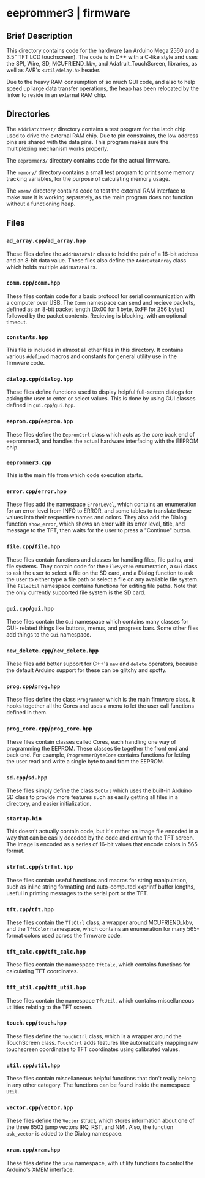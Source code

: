 # eeprommer3 | firmware

## Brief Description

This directory contains code for the hardware (an Arduino Mega 2560 and a 3.5"
TFT LCD touchscreen). The code is in C++ with a C-like style and uses the SPI,
Wire, SD, MCUFRIEND\_kbv, and Adafruit\_TouchScreen, libraries, as well as AVR's
`<util/delay.h>` header.

Due to the heavy RAM consumption of so much GUI code, and also to help speed up
large data transfer operations, the heap has been relocated by the linker to reside
in an external RAM chip.

## Directories

The `addrlatchtest/` directory contains a test program for the latch chip
used to drive the external RAM chip. Due to pin constraints, the low address
pins are shared with the data pins. This program makes sure the multiplexing
mechanism works properly.

The `eeprommer3/` directory contains code for the actual firmware.

The `memory/` directory contains a small test program to print some memory
tracking variables, for the purpose of calculating memory usage.

The `xmem/` directory contains code to test the external RAM interface to
make sure it is working separately, as the main program does not function
without a functioning heap.

## Files

### `ad_array.cpp`/`ad_array.hpp`

These files define the `AddrDataPair` class to hold the pair of a 16-bit
address and an 8-bit data value. These files also define the `AddrDataArray`
class which holds multiple `AddrDataPair`s.

### `comm.cpp`/`comm.hpp`

These files contain code for a basic protocol for serial communication with
a computer over USB. The `Comm` namespace can send and recieve packets, defined
as an 8-bit packet length (0x00 for 1 byte, 0xFF for 256 bytes) followed by the
packet contents. Recieving is blocking, with an optional timeout.

### `constants.hpp`

This file is included in almost all other files in this directory. It
contains various `#define`d macros and constants for general utility use in
the firmware code.

### `dialog.cpp`/`dialog.hpp`

These files define functions used to display helpful full-screen dialogs for
asking the user to enter or select values. This is done by using GUI classes
defined in `gui.cpp`/`gui.hpp`.

### `eeprom.cpp`/`eeprom.hpp`

These files define the `EepromCtrl` class which acts as the core back end of
eeprommer3, and handles the actual hardware interfacing with the EEPROM chip.

### `eeprommer3.cpp`

This is the main file from which code execution starts.

### `error.cpp`/`error.hpp`

These files add the namespace `ErrorLevel`, which contains an enumeration for
an error level from INFO to ERROR, and some tables to translate these values
into their respective names and colors. They also add the Dialog function
`show_error`, which shows an error with its error level, title, and message to
the TFT, then waits for the user to press a "Continue" button.

### `file.cpp`/`file.hpp`

These files contain functions and classes for handling files, file paths, and
file systems. They contain code for the `FileSystem` enumeration, a `Gui` class
to ask the user to select a file on the SD card, and a Dialog function to ask
the user to either type a file path or select a file on any available file
system. The `FileUtil` namespace contains functions for editing file paths.
Note that the only currently supported file system is the SD card.

### `gui.cpp`/`gui.hpp`

These files contain the `Gui` namespace which contains many classes for GUI-
related things like buttons, menus, and progress bars. Some other files add
things to the `Gui` namespace.

### `new_delete.cpp`/`new_delete.hpp`

These files add better support for C++'s `new` and `delete` operators, because
the default Arduino support for these can be glitchy and spotty.

### `prog.cpp`/`prog.hpp`

These files define the class `Programmer` which is the main firmware class. It
hooks together all the Cores and uses a menu to let the user call functions
defined in them.

### `prog_core.cpp`/`prog_core.hpp`

These files contain classes called Cores, each handling one way of programming
the EEPROM. These classes tie together the front end and back end. For example,
`ProgrammerByteCore` contains functions for letting the user read and write a
single byte to and from the EEPROM.

### `sd.cpp`/`sd.hpp`

These files simply define the class `SdCtrl` which uses the built-in Arduino SD
class to provide more features such as easily getting all files in a directory,
and easier initialization.

### `startup.bin`

This doesn't actually contain code, but it's rather an image file encoded in a
way that can be easily decoded by the code and drawn to the TFT screen. The
image is encoded as a series of 16-bit values that encode colors in 565 format.

### `strfmt.cpp`/`strfmt.hpp`

These files contain useful functions and macros for string manipulation, such as
inline string formatting and auto-computed xxprintf buffer lengths, useful in
printing messages to the serial port or the TFT.

### `tft.cpp`/`tft.hpp`

These files contain the `TftCtrl` class, a wrapper around MCUFRIEND\_kbv, and
the `TftColor` namespace, which contains an enumeration for many 565-format
colors used across the firmware code.

### `tft_calc.cpp`/`tft_calc.hpp`

These files contain the namespace `TftCalc`, which contains functions for
calculating TFT coordinates.

### `tft_util.cpp`/`tft_util.hpp`

These files contain the namespace `TftUtil`, which contains miscellaneous
utilities relating to the TFT screen.

### `touch.cpp`/`touch.hpp`

These files define the `TouchCtrl` class, which is a wrapper around the
TouchScreen class. `TouchCtrl` adds features like automatically mapping raw
touchscreen coordinates to TFT coordinates using calibrated values.

### `util.cpp`/`util.hpp`

These files contain miscellaneous helpful functions that don't really belong in
any other category. The functions can be found inside the namespace `Util`.

### `vector.cpp`/`vector.hpp`

These files define the `Vector` struct, which stores information about one of
the three 6502 jump vectors IRQ, RST, and NMI. Also, the function `ask_vector`
is added to the Dialog namespace.

### `xram.cpp`/`xram.hpp`

These files define the `xram` namespace, with utility functions to control the
Arduino's XMEM interface.

